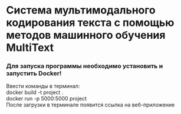 # Система мультимодального кодирования текста с помощью методов машинного обучения MultiText  
### Для запуска программы необходимо установить и запустить Docker!  
Ввести команды в терминал:  
docker build -t project .  
docker run -p 5000:5000 project  
После загрузки в терминале появится ссылка на веб-приложение
